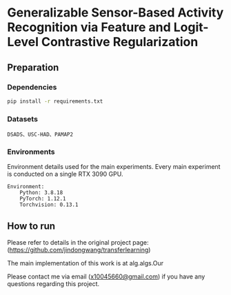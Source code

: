 # Generalizable Sensor-Based Activity Recognition via Feature and Logit-Level Contrastive Regularization

## Preparation

### Dependencies

```sh
pip install -r requirements.txt
```

### Datasets
```
DSADS、USC-HAD、PAMAP2
```
### Environments

Environment details used for the main experiments. Every main experiment is conducted on a single RTX 3090 GPU.

```
Environment:
	Python: 3.8.18
	PyTorch: 1.12.1 
	Torchvision: 0.13.1
```

## How to run

Please refer to details in the original project page:(https://github.com/jindongwang/transferlearning)

The main implementation of this work is at alg.algs.Our


Please contact me via email (x10045660@gmail.com) if you have any questions regarding this project.
